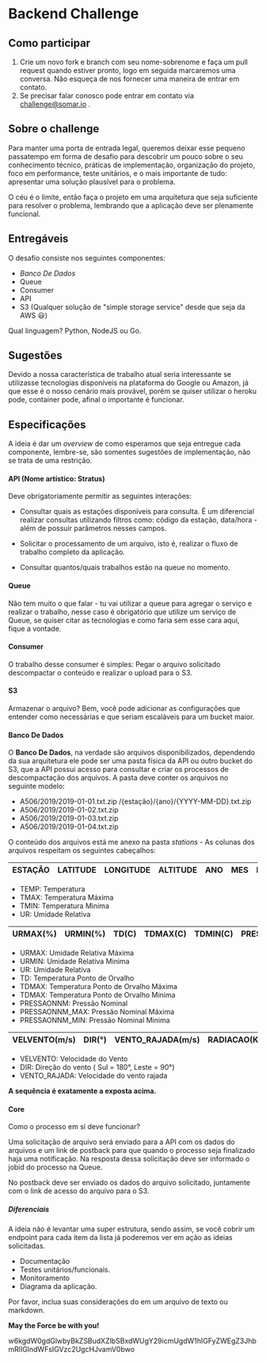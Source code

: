 # Backend Challenge

## Como participar
1. Crie um novo fork e branch com seu nome-sobrenome e faça um pull request quando estiver pronto, logo em seguida
marcaremos uma conversa. Não esqueça de nos fornecer uma maneira de entrar em contato.
2. Se precisar falar conosco pode entrar em contato via challenge@somar.io .

## Sobre o challenge
Para manter uma porta de entrada legal, queremos deixar esse pequeno passatempo em forma de desafio para descobrir um
pouco sobre o seu conhecimento técnico, práticas de implementação, organização do projeto, foco em performance, teste
unitários, e o mais importante de tudo: apresentar uma solução plausível para o problema.

O céu é o limite, então faça o projeto em uma arquitetura que seja suficiente para resolver o problema, lembrando que a
aplicação deve ser plenamente funcional.

## Entregáveis
O desafio consiste nos seguintes componentes:
* _Banco De Dados_
* Queue
* Consumer
* API
* S3 (Qualquer solução de "simple storage service" desde que seja da AWS :smiley:)

Qual linguagem? Python, NodeJS ou Go.

## Sugestões
Devido a nossa característica de trabalho atual seria interessante se utilizasse tecnologias disponíveis na plataforma
do Google ou Amazon, já que esse é o nosso cenário mais provável, porém se quiser utilizar o heroku pode, container
pode, afinal o importante é funcionar.


## Especificações
A ideia é dar um _overview_ de como esperamos que seja entregue cada componente, lembre-se, são somentes sugestões de
implementação, não se trata de uma restrição.


#### API (Nome artístico: Stratus)
Deve obrigatoriamente permitir as seguintes interações:
* Consultar quais as estações disponíveis para consulta. É um diferencial realizar consultas utilizando
filtros como: código da estação, data/hora - além de possuir parâmetros nesses campos.

* Solicitar o processamento de um arquivo, isto é, realizar o fluxo de trabalho completo da aplicação.

* Consultar quantos/quais trabalhos estão na queue no momento.

#### Queue
Não tem muito o que falar - tu vai utilizar a queue para agregar o serviço e realizar o trabalho, nesse caso é
obrigatório que utilize um serviço de Queue, se quiser citar as tecnologias e como faria sem esse cara aqui, fique a
vontade.

#### Consumer
O trabalho desse consumer é simples: Pegar o arquivo solicitado descompactar o conteúdo e realizar o upload para o S3.

#### S3
Armazenar o arquivo? Bem, você pode adicionar as configurações que entender como necessárias e que seriam escaláveis para
 um bucket maior.

#### Banco De Dados
O **Banco De Dados**, na verdade são arquivos disponibilizados, dependendo da sua arquitetura ele pode ser uma pasta
física da API ou outro bucket do S3, que a API possui acesso para consultar e criar os processos de descompactação dos
arquivos.
   A pasta deve conter os arquivos no seguinte modelo:
 
   * A506/2019/2019-01-01.txt.zip /{estação}/{ano}/{YYYY-MM-DD}.txt.zip
   * A506/2019/2019-01-02.txt.zip
   * A506/2019/2019-01-03.txt.zip
   * A506/2019/2019-01-04.txt.zip

O conteúdo dos arquivos está me anexo na pasta _stations_ - As colunas dos arquivos respeitam os seguintes cabeçalhos:

|  ESTAÇÃO | LATITUDE  | LONGITUDE  | ALTITUDE  | ANO  | MES  | DIA  | HORA  | TEMP(C)  | TMAX(C)  | TMIN(C)  | UR(%) |
|---|---|---|---|---|---|---|---|---|---|---|---|

- TEMP: Temperatura
- TMAX: Temperatura Máxima
- TMIN: Temperatura Minima
- UR: Umidade Relativa

| URMAX(%)  | URMIN(%)  | TD(C)  | TDMAX(C)  | TDMIN(C) | PRESSAONNM(hPa)  | PRESSAONNM_MAX(hPa)  | PRESSAONNM_MIN(hPa)  
|---|---|---|---|---|---|---|---|

- URMAX: Umidade Relativa Máxima
- URMIN: Umidade Relativa Minima
- UR: Umidade Relativa
- TD: Temperatura Ponto de Orvalho
- TDMAX: Temperatura Ponto de Orvalho Máxima
- TDMAX: Temperatura Ponto de Orvalho Minima
- PRESSAONNM: Pressão Nominal
- PRESSAONNM_MAX: Pressão Nominal Máxima
- PRESSAONNM_MIN: Pressão Nominal Minima

| VELVENTO(m/s)  | DIR(°) | VENTO_RAJADA(m/s) | RADIACAO(Kjm²) | PRECIPATACAO(mm)
|---|---|---|---|---|

- VELVENTO: Velocidade do Vento
- DIR: Direção do vento ( Sul = 180°, Leste = 90°)
- VENTO_RAJADA: Velocidade do vento rajada

**A sequência é exatamente a exposta acima.**

#### Core
Como o processo em si deve funcionar?

Uma solicitação de arquivo será enviado para a API com os dados do arquivos e um link de postback para que quando o
processo seja finalizado haja uma notificação. Na resposta dessa solicitação deve ser informado o jobid do processo na
Queue.

No postback deve ser enviado os dados do arquivo solicitado, juntamente com o link de acesso do arquivo para o S3.


##### Diferenciais
A ideia não é levantar uma super estrutura, sendo assim, se você cobrir um endpoint para cada item da lista já poderemos
 ver em ação as ideias solicitadas.
* Documentação
* Testes unitários/funcionais.
* Monitoramento
* Diagrama da aplicação.


Por favor, inclua suas considerações do em um arquivo de texto ou markdown.

**May the Force be with you!**

w6kgdW0gdGlwbyBkZSBudXZlbSBxdWUgY29icmUgdW1hIGFyZWEgZ3JhbmRlIGlndWFsIGVzc2UgcHJvamV0bwo
